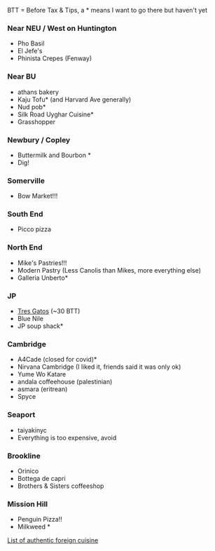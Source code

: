 BTT = Before Tax & Tips, a \* means I want to go there but haven't yet

### Near NEU / West on Huntington

 - Pho Basil
 - El Jefe's
 - Phinista Crepes (Fenway)

### Near BU

 - athans bakery
 - Kaju Tofu\* (and Harvard Ave generally)
 - Nud pob\*
 - Silk Road Uyghar Cuisine\*
 - Grasshopper

### Newbury / Copley

 - Buttermilk and Bourbon \*
 - Dig!

### Somerville

 - Bow Market!!!

### South End

 - Picco pizza

### North End

 - Mike's Pastries!!!
 - Modern Pastry (Less Canolis than Mikes, more everything else)
 - Galleria Unberto\*

### JP

 - [Tres Gatos](http://www.tresgatosjp.com/) (~30 BTT)
 - Blue Nile
 - JP soup shack\*

### Cambridge

 - A4Cade (closed for covid)\*
 - Nirvana Cambridge (I liked it, friends said it was only ok)
 - Yume Wo Katare
 - andala coffeehouse (palestinian)
 - asmara (eritrean)
 - Spyce

### Seaport

 - taiyakinyc
 - Everything is too expensive, avoid

### Brookline

 - Orinico
 - Bottega de capri
 - Brothers & Sisters coffeeshop

### Mission Hill

 - Penguin Pizza!!
 - Milkweed \*

[List of authentic foreign cuisine](https://www.reddit.com/r/boston/comments/phcsq5/foreignborn_people_of_boston_what_is_the_best/)
